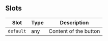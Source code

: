 <!-- This file is automatically generated, do not edit manually. -->

<script setup>
import AppUnstyledButtonPlayground from './AppUnstyledButtonPlayground.vue'
</script>

<AppUnstyledButtonPlayground />

## Slots

| Slot | Type | Description |
| --------- | ---- | ----------- |
| `default` | any | Content of the button |

